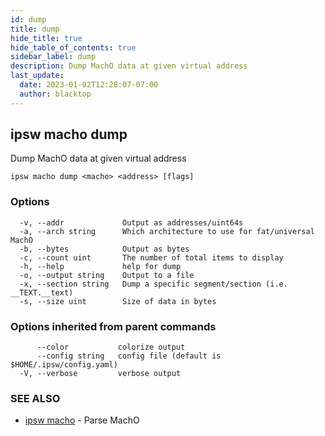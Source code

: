 ```yaml
---
id: dump
title: dump
hide_title: true
hide_table_of_contents: true
sidebar_label: dump
description: Dump MachO data at given virtual address
last_update:
  date: 2023-01-02T12:28:07-07:00
  author: blacktop
---
```

## ipsw macho dump

Dump MachO data at given virtual address

```
ipsw macho dump <macho> <address> [flags]
```

### Options

```
  -v, --addr             Output as addresses/uint64s
  -a, --arch string      Which architecture to use for fat/universal MachO
  -b, --bytes            Output as bytes
  -c, --count uint       The number of total items to display
  -h, --help             help for dump
  -o, --output string    Output to a file
  -x, --section string   Dump a specific segment/section (i.e. __TEXT.__text)
  -s, --size uint        Size of data in bytes
```

### Options inherited from parent commands

```
      --color           colorize output
      --config string   config file (default is $HOME/.ipsw/config.yaml)
  -V, --verbose         verbose output
```

### SEE ALSO

* [ipsw macho](/docs/cli/ipsw/macho)	 - Parse MachO

